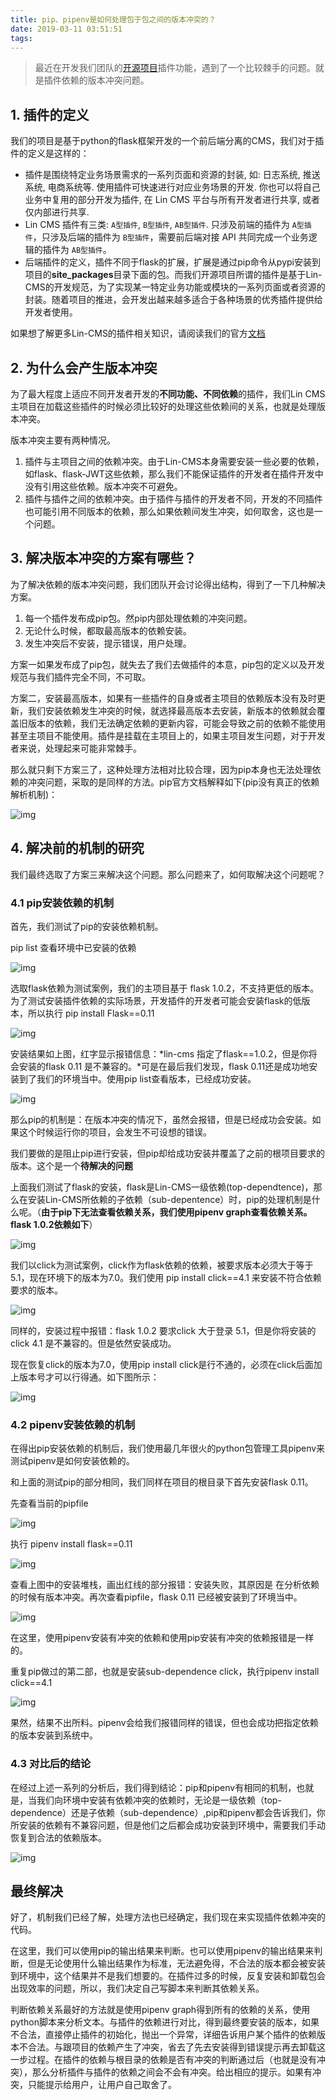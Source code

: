 ```yaml
---
title: pip、pipenv是如何处理包于包之间的版本冲突的？
date: 2019-03-11 03:51:51
tags: 
---
```


> 最近在开发我们团队的[开源项目](https://github.com/TaleLin/lin-cms-flask)插件功能，遇到了一个比较棘手的问题。就是插件依赖的版本冲突问题。

## 1. 插件的定义

我们的项目是基于python的flask框架开发的一个前后端分离的CMS，我们对于插件的定义是这样的：

- 插件是围绕特定业务场景需求的一系列页面和资源的封装, 如: 日志系统, 推送系统, 电商系统等. 使用插件可快速进行对应业务场景的开发. 你也可以将自己业务中复用的部分开发为插件, 在 Lin CMS 平台与所有开发者进行共享, 或者仅内部进行共享.
- Lin CMS 插件有三类: `A型插件`, `B型插件`, `AB型插件`. 只涉及前端的插件为 `A型插件`，只涉及后端的插件为 `B型插件`，需要前后端对接 API 共同完成一个业务逻辑的插件为 `AB型插件`。
- 后端插件的定义，插件不同于flask的扩展，扩展是通过pip命令从pypi安装到项目的**site_packages**目录下面的包。而我们开源项目所谓的插件是基于Lin-CMS的开发规范，为了实现某一特定业务功能或模块的一系列页面或者资源的封装。随着项目的推进，会开发出越来越多适合于各种场景的优秀插件提供给开发者使用。

如果想了解更多Lin-CMS的插件相关知识，请阅读我们的官方[文档](http://doc.cms.talein.com/lin/plugins/)

## 2. 为什么会产生版本冲突

为了最大程度上适应不同开发者开发的**不同功能、不同依赖**的插件，我们Lin CMS主项目在加载这些插件的时候必须比较好的处理这些依赖间的关系，也就是处理版本冲突。

版本冲突主要有两种情况。

1. 插件与主项目之间的依赖冲突。由于Lin-CMS本身需要安装一些必要的依赖，如flask、flask-JWT这些依赖，那么我们不能保证插件的开发者在插件开发中没有引用这些依赖。版本冲突不可避免。
2. 插件与插件之间的依赖冲突。由于插件与插件的开发者不同，开发的不同插件也可能引用不同版本的依赖，那么如果依赖间发生冲突，如何取舍，这也是一个问题。

## 3. 解决版本冲突的方案有哪些？

为了解决依赖的版本冲突问题，我们团队开会讨论得出结构，得到了一下几种解决方案。

1. 每一个插件发布成pip包。然pip内部处理依赖的冲突问题。
2. 无论什么时候，都取最高版本的依赖安装。
3. 发生冲突后不安装，提示错误，用户处理。

方案一如果发布成了pip包，就失去了我们去做插件的本意，pip包的定义以及开发规范与我们插件完全不同，不可取。

方案二，安装最高版本，如果有一些插件的自身或者主项目的依赖版本没有及时更新，我们安装依赖发生冲突的时候，就选择最高版本去安装，新版本的依赖就会覆盖旧版本的依赖，我们无法确定依赖的更新内容，可能会导致之前的依赖不能使用甚至主项目不能使用。插件是挂载在主项目上的，如果主项目发生问题，对于开发者来说，处理起来可能非常棘手。

那么就只剩下方案三了，这种处理方法相对比较合理，因为pip本身也无法处理依赖的冲突问题，采取的是同样的方法。pip官方文档解释如下(pip没有真正的依赖解析机制)：

![img](https://www.colorful3.com/wp-content/uploads/2019/03/image.png)

## 4. 解决前的机制的研究

我们最终选取了方案三来解决这个问题。那么问题来了，如何取解决这个问题呢？

### 4.1 pip安装依赖的机制

首先，我们测试了pip的安装依赖机制。

pip list 查看环境中已安装的依赖

![img](https://www.colorful3.com/wp-content/uploads/2019/03/image-2.png)

选取flask依赖为测试案例，我们的主项目基于 flask 1.0.2，不支持更低的版本。为了测试安装插件依赖的实际场景，开发插件的开发者可能会安装flask的低版本，所以执行 pip install Flask==0.11

![img](https://www.colorful3.com/wp-content/uploads/2019/03/image-3-1024x367.png)

安装结果如上图，红字显示报错信息：*lin-cms 指定了flask==1.0.2，但是你将会安装的flask 0.11 是不兼容的。*可是在最后我们发现，flask 0.11还是成功地安装到了我们的环境当中。使用pip list查看版本，已经成功安装。

![img](https://www.colorful3.com/wp-content/uploads/2019/03/WX20190311-185556.png)

那么pip的机制是：在版本冲突的情况下，虽然会报错，但是已经成功会安装。如果这个时候运行你的项目，会发生不可设想的错误。

我们要做的是阻止pip进行安装，但pip却给成功安装并覆盖了之前的根项目要求的版本。这个是一个**待解决的问题**

上面我们测试了flask的安装，flask是Lin-CMS一级依赖(top-dependtence)，那么在安装Lin-CMS所依赖的子依赖（sub-depentence）时，pip的处理机制是什么呢。（**由于pip下无法查看依赖关系，我们使用pipenv graph查看依赖关系。 flask 1.0.2依赖如下**）

![img](https://www.colorful3.com/wp-content/uploads/2019/03/image-4.png)

我们以click为测试案例，click作为flask依赖的依赖，被要求版本必须大于等于5.1，现在环境下的版本为7.0。我们使用 pip install click==4.1 来安装不符合依赖要求的版本。

![img](https://www.colorful3.com/wp-content/uploads/2019/03/WX20190311-191958.png)

同样的，安装过程中报错：flask 1.0.2 要求click 大于登录 5.1，但是你将安装的click 4.1 是不兼容的。但是依然安装成功。

现在恢复click的版本为7.0，使用pip install click是行不通的，必须在click后面加上版本号才可以行得通。如下图所示：

![img](https://www.colorful3.com/wp-content/uploads/2019/03/WX20190311-192639-1024x206.png)

### 4.2 pipenv安装依赖的机制

在得出pip安装依赖的机制后，我们使用最几年很火的python包管理工具pipenv来测试pipenv是如何安装依赖的。

和上面的测试pip的部分相同，我们同样在项目的根目录下首先安装flask 0.11。

先查看当前的pipfile

![img](https://www.colorful3.com/wp-content/uploads/2019/03/image-5.png)

执行 pipenv install flask==0.11

![img](https://www.colorful3.com/wp-content/uploads/2019/03/image-6-1024x640.png)

查看上图中的安装堆栈，画出红线的部分报错：安装失败，其原因是 在分析依赖的时候有版本冲突。再次查看pipfile，flask 0.11 已经被安装到了环境当中。

![img](https://www.colorful3.com/wp-content/uploads/2019/03/WX20190311-224348.png)

在这里，使用pipenv安装有冲突的依赖和使用pip安装有冲突的依赖报错是一样的。

重复pip做过的第二部，也就是安装sub-dependence click，执行pipenv install click==4.1

![img](https://www.colorful3.com/wp-content/uploads/2019/03/WX20190311-225122-1024x640.png)

果然，结果不出所料。pipenv会给我们报错同样的错误，但也会成功把指定依赖的版本安装到系统中。

### 4.3 对比后的结论

在经过上述一系列的分析后，我们得到结论：pip和pipenv有相同的机制，也就是，当我们向环境中安装有依赖冲突的依赖时，无论是一级依赖（top-dependence）还是子依赖（sub-dependence）,pip和pipenv都会告诉我们，你所安装的依赖有不兼容问题，但是他们之后都会成功安装到环境中，需要我们手动恢复到合法的依赖版本。

![img](https://www.colorful3.com/wp-content/uploads/2019/03/51500430_344672386141482_3692248478808980093_n-819x1024.jpg)

## 最终解决

好了，机制我们已经了解，处理方法也已经确定，我们现在来实现插件依赖冲突的代码。

在这里，我们可以使用pip的输出结果来判断。也可以使用pipenv的输出结果来判断，但是无论使用什么输出结果作为标准，无法避免得，不合法的版本都会被安装到环境中，这个结果并不是我们想要的。在插件过多的时候，反复安装和卸载包会出现效率的问题，所以，我们决定自己写脚本来判断其依赖关系。

判断依赖关系最好的方法就是使用pipenv graph得到所有的依赖的关系，使用python脚本来分析文本。与插件的依赖进行对比，得到最终要安装的版本，如果不合法，直接停止插件的初始化，抛出一个异常，详细告诉用户某个插件的依赖版本不合法。与跟项目的依赖产生了冲突，省去了先去安装得到错误提示再去卸载这一步过程。在插件的依赖与根目录的依赖是否有冲突的判断通过后（也就是没有冲突），那么分析插件与插件的依赖之间会不会有冲突。给出相应的提示。如果有冲突，只能提示给用户，让用户自己取舍了。